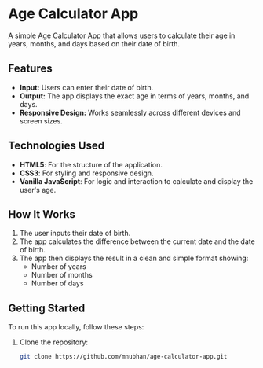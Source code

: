 # Age Calculator App

A simple Age Calculator App that allows users to calculate their age in years, months, and days based on their date of birth.

## Features

- **Input:** Users can enter their date of birth.
- **Output:** The app displays the exact age in terms of years, months, and days.
- **Responsive Design:** Works seamlessly across different devices and screen sizes.

## Technologies Used

- **HTML5**: For the structure of the application.
- **CSS3**: For styling and responsive design.
- **Vanilla JavaScript**: For logic and interaction to calculate and display the user's age.

## How It Works

1. The user inputs their date of birth.
2. The app calculates the difference between the current date and the date of birth.
3. The app then displays the result in a clean and simple format showing:
   - Number of years
   - Number of months
   - Number of days

## Getting Started

To run this app locally, follow these steps:

1. Clone the repository:
   ```bash
   git clone https://github.com/mnubhan/age-calculator-app.git
